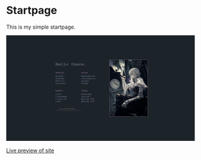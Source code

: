 
# Startpage

This is my simple startpage.

![](./image.PNG)

[Live preview of site](https://voxie12.github.io/)
